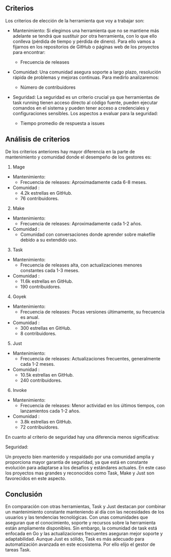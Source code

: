 ## Criterios

Los criterios de elección de la herramienta que voy a trabajar son:

- Mantenimiento: Si elegimos una herramienta que no se mantiene más adelante se tendrá que sustituir por otra herramienta, con  lo que ello conlleva (pérdida de tiempo y pérdida de dinero). 
Para ello vamos a fijarnos en los repositorios de GitHub o páginas web de los proyectos para encontrar: 
	- Frecuencia de releases

- Comunidad: Una comunidad  asegura soporte a largo plazo, resolución rápida de problemas y mejoras continuas.
Para medirlo analizaremos:
	- Número de contribuidores 

- Seguridad: La seguridad es un criterio crucial ya que herramientas de task running tienen acceso directo al código fuente, pueden ejecutar comandos en el sistema y pueden tener acceso a credenciales y configuraciones sensibles.
Los aspectos a evaluar para la seguridad:
	- Tiempo promedio de respuesta a issues 


## Análisis de criterios

De los criterios anteriores hay mayor diferencia en la parte de mantenimiento y comunidad donde el desempeño de los gestores es:

1. Mage

- Mantenimiento:
  - Frecuencia de releases: Aproximadamente cada 6-8 meses.  
- Comunidad :  
  - 4.2k estrellas en GitHub.  
  - 76 contribuidores.  

2. Make

- Mantenimiento: 
  - Frecuencia de releases: Aproximadamente cada 1-2 años.  
- Comunidad :  
  - Comunidad con conversaciones donde aprender sobre makefile debido a su extendido uso.  

3. Task

- Mantenimiento:   
  - Frecuencia de releases alta, con actualizaciones menores constantes cada 1-3 meses.  
- Comunidad :  
  - 11.6k estrellas en GitHub.  
  - 190 contribuidores.  

4. Goyek

- Mantenimiento:
  - Frecuencia de releases: Pocas versiones últimamente, su frecuencia es anual.
- Comunidad :  
  - 300 estrellas en GitHub.  
  - 8 contribuidores.     

5. Just

- Mantenimiento:
  - Frecuencia de releases: Actualizaciones frecuentes, generalmente cada 1-2 meses.
- Comunidad :  
  - 10.5k estrellas en GitHub.
  - 240 contribuidores.     

6. Invoke

- Mantenimiento:
  - Frecuencia de releases: Menor actividad en los últimos tiempos, con lanzamientos cada 1-2 años.
- Comunidad :  
  - 3.8k estrellas en GitHub.  
  - 72 contribuidores.     

En cuanto al criterio de seguridad hay una diferencia menos significativa:

Seguridad:

Un proyecto bien mantenido y respaldado por una comunidad amplia y  proporciona mayor garantía de seguridad, ya que está en constante evolución para adaptarse a los desafíos y estándares actuales.
En este caso los proyectos mas grandes y reconocidos como Task, Make y Just son favorecidos en este aspecto.


## Conclusión

En comparación con otras herramientas, Task y Just destacan por combinar un mantenimiento constante manteniendo al día con las necesidades de los usuarios y las tendencias tecnológicas. Con unas comunidades que aseguran que el conocimiento, soporte y recursos sobre la herramienta están ampliamente disponibles. 
Sin embargo, la comunidad de task está enfocada en Go y las actualizaciones frecuentes aseguran mejor soporte y adaptabilidad. Aunque Just es sólido, Task es más adecuado para automatización avanzada en este ecosistema.
Por ello elijo el gestor de tareas Task.